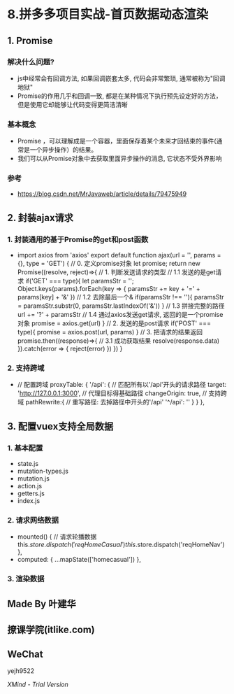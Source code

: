 # 8.拼多多项目实战-首页数据动态渲染

## 1. Promise

### 解决什么问题?

- js中经常会有回调方法, 如果回调嵌套太多, 代码会非常繁琐, 通常被称为"回调地狱"
- Promise的作用几乎和回调一致, 都是在某种情况下执行预先设定好的方法，但是使用它却能够让代码变得更简洁清晰

### 基本概念

- Promise ，可以理解成是一个容器，里面保存着某个未来才回结束的事件(通常是一个异步操作）的结果。
- 我们可以从Promise对象中去获取里面异步操作的消息, 它状态不受外界影响

### 参考

- https://blog.csdn.net/MrJavaweb/article/details/79475949

## 2. 封装ajax请求

### 1. 封装通用的基于Promise的get和post函数

- import axios from 'axios'
export default function ajax(url = '', params = {}, type = 'GET') {
     // 0. 定义promise对象
     let promise;
     return new Promise((resolve, reject)=>{
          // 1. 判断发送请求的类型
          // 1.1 发送的是get请求
          if('GET' === type){
              let paramsStr = '';
              Object.keys(params).forEach(key => {
                    paramsStr += key + '=' + params[key] + '&'
              })
              // 1.2 去除最后一个&
              if(paramsStr !== ''){
                    paramsStr = paramsStr.substr(0, paramsStr.lastIndexOf('&'))
              }
              // 1.3 拼接完整的路径
              url += '?' + paramsStr
              // 1.4 通过axios发送get请求, 返回的是一个promise对象
              promise = axios.get(url)
          }
          // 2. 发送的是post请求
          if('POST' === type){
              promise = axios.post(url, params)
          }
          // 3. 把请求的结果返回
          promise.then((response)=>{ // 3.1 成功获取结果
               resolve(response.data)
          }).catch(error => {
               reject(error)
          })
     })
}

### 2. 支持跨域

- // 配置跨域
proxyTable: {
      '/api': { // 匹配所有以'/api'开头的请求路径
        target: 'http://127.0.0.1:3000',  // 代理目标得基础路径
        changeOrigin: true, // 支持跨域
        pathRewrite:{  // 重写路径: 去掉路径中开头的'/api'
           '^/api': ''
        }
      }
},

## 3. 配置vuex支持全局数据

### 1. 基本配置

- state.js
- mutation-types.js
- mutation.js
- action.js
- getters.js
- index.js

### 2. 请求网络数据

- mounted() {
          // 请求轮播数据
          this.$store.dispatch('reqHomeCasual')
          this.$store.dispatch('reqHomeNav')
},
- computed: {
          ...mapState(['homecasual'])
},

### 3. 渲染数据

## Made By 叶建华

## 撩课学院(itlike.com)

## WeChat
yejh9522

*XMind - Trial Version*